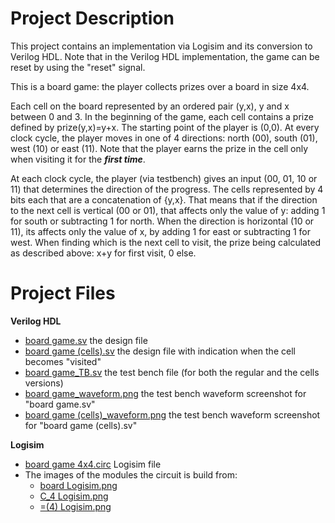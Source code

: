 # Project Description
This project contains an implementation via Logisim and its conversion to Verilog HDL. Note that in the Verilog HDL implementation, the game can be reset by using the "reset" signal.

This is a board game: the player collects prizes over a board in size 4x4.

Each cell on the board represented by an ordered pair (y,x), y and x between 0 and 3. In the beginning of the game, each cell contains a prize defined by prize(y,x)=y+x.
The starting point of the player is (0,0).
At  every clock cycle, the player moves in one of 4 directions: north (00), south (01), west (10) or east (11). Note that the player earns the prize in the cell only when visiting it for the ***first time***.

At each clock cycle, the player (via testbench) gives an input (00, 01, 10 or 11) that determines the direction of the progress.
The cells represented by 4 bits each that are a concatenation of {y,x}.
That means that if the direction to the next cell is vertical (00 or 01), that affects only  the value of y: adding 1 for south or subtracting 1 for north. 
When the direction is horizontal (10 or 11), its affects only the value of x,  by adding 1 for east or subtracting 1 for west. 
When finding which is the next cell to visit, the prize being calculated as described above: x+y for first visit, 0 else.

# Project Files
**Verilog HDL** 
- [board game.sv](https://github.com/yonitm/Board-Game-4x4/blob/main/board%20game.sv) the design file 
- [board game (cells).sv](https://github.com/yonitm/Board-Game-4x4/blob/main/board%20game%20(cells).sv) the design file with indication when the cell becomes "visited"
- [board game_TB.sv](https://github.com/yonitm/Board-Game-4x4/blob/main/board%20game_TB.sv) the test bench file (for both the regular and the cells versions)
- [board game_waveform.png](https://github.com/yonitm/Board-Game-4x4/blob/main/board%20game_waveform.png) the test bench waveform screenshot for "board game.sv"
- [board game (cells)_waveform.png](https://github.com/yonitm/Board-Game-4x4/blob/main/board%20game%20(cells)_waveform.png) the test bench waveform screenshot for "board game (cells).sv"

**Logisim**
- [board game 4x4.circ](https://github.com/yonitm/Board-Game-4x4/blob/main/board%20game%204x4.circ) Logisim file
- The images of the modules the circuit is build from:
  * [board Logisim.png](https://github.com/yonitm/Board-Game-4x4/blob/main/board%20Logisim.png) 
  * [C_4 Logisim.png](https://github.com/yonitm/Board-Game-4x4/blob/main/C_4%20Logisim.png)
  * [=(4) Logisim.png](https://github.com/yonitm/Board-Game-4x4/blob/main/%3D(4)%20Logisim.png)



